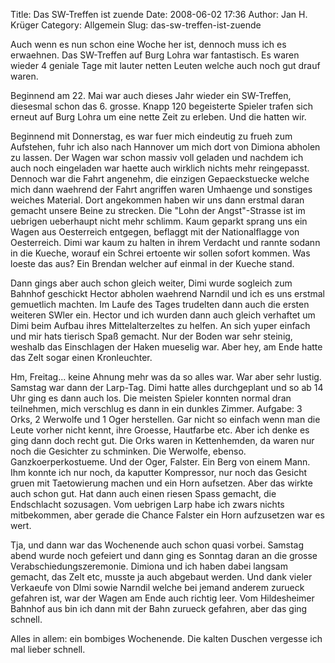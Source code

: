 Title: Das SW-Treffen ist zuende
Date: 2008-06-02 17:36
Author: Jan H. Krüger
Category: Allgemein
Slug: das-sw-treffen-ist-zuende

Auch wenn es nun schon eine Woche her ist, dennoch muss ich es
erwaehnen. Das SW-Treffen auf Burg Lohra war fantastisch. Es waren
wieder 4 geniale Tage mit lauter netten Leuten welche auch noch gut
drauf waren.  
  
Beginnend am 22. Mai war auch dieses Jahr wieder ein SW-Treffen,
diesesmal schon das 6. grosse. Knapp 120 begeisterte Spieler trafen sich
erneut auf Burg Lohra um eine nette Zeit zu erleben. Und die hatten
wir.  
  
Beginnend mit Donnerstag, es war fuer mich eindeutig zu frueh zum
Aufstehen, fuhr ich also nach Hannover um mich dort von Dimiona abholen
zu lassen. Der Wagen war schon massiv voll geladen und nachdem ich auch
noch eingeladen war haette auch wirklich nichts mehr reingepasst.
Dennoch war die Fahrt angenehm, die einzigen Gepaeckstuecke welche mich
dann waehrend der Fahrt angriffen waren Umhaenge und sonstiges weiches
Material. Dort angekommen haben wir uns dann erstmal daran gemacht
unsere Beine zu strecken. Die "Lohn der Angst"-Strasse ist im uebrigen
ueberhaupt nicht mehr schlimm. Kaum geparkt sprang uns ein Wagen aus
Oesterreich entgegen, beflaggt mit der Nationalflagge von Oesterreich.
Dimi war kaum zu halten in ihrem Verdacht und rannte sodann in die
Kueche, worauf ein Schrei ertoente wir sollen sofort kommen. Was loeste
das aus? Ein Brendan welcher auf einmal in der Kueche stand.  
  
Dann gings aber auch schon gleich weiter, Dimi wurde sogleich zum
Bahnhof geschickt Hector abholen waehrend Narndil und ich es uns erstmal
gemuetlich machten. Im Laufe des Tages trudelten dann auch die ersten
weiteren SWler ein. Hector und ich wurden dann auch gleich verhaftet um
Dimi beim Aufbau ihres Mittelalterzeltes zu helfen. An sich yuper
einfach und mir hats tierisch Spaß gemacht. Nur der Boden war sehr
steinig, weshalb das Einschlagen der Haken mueselig war. Aber hey, am
Ende hatte das Zelt sogar einen Kronleuchter.  
  
Hm, Freitag... keine Ahnung mehr was da so alles war. War aber sehr
lustig. Samstag war dann der Larp-Tag. Dimi hatte alles durchgeplant und
so ab 14 Uhr ging es dann auch los. Die meisten Spieler konnten normal
dran teilnehmen, mich verschlug es dann in ein dunkles Zimmer. Aufgabe:
3 Orks, 2 Werwolfe und 1 Oger herstellen. Gar nicht so einfach wenn man
die Leute vorher nicht kennt, ihre Groesse, Hautfarbe etc. Aber ich
denke es ging dann doch recht gut. Die Orks waren in Kettenhemden, da
waren nur noch die Gesichter zu schminken. Die Werwolfe, ebenso.
Ganzkoerperkostueme. Und der Oger, Falster. Ein Berg von einem Mann. Ihm
konnte ich nur noch, da kaputter Kompressor, nur noch das Gesicht gruen
mit Taetowierung machen und ein Horn aufsetzen. Aber das wirkte auch
schon gut. Hat dann auch einen riesen Spass gemacht, die Endschlacht
sozusagen. Vom uebrigen Larp habe ich zwars nichts mitbekommen, aber
gerade die Chance Falster ein Horn aufzusetzen war es wert.  
  
Tja, und dann war das Wochenende auch schon quasi vorbei. Samstag abend
wurde noch gefeiert und dann ging es Sonntag daran an die grosse
Verabschiedungszeremonie. Dimiona und ich haben dabei langsam gemacht,
das Zelt etc, musste ja auch abgebaut werden. Und dank vieler Verkaeufe
von DImi sowie Narndil welche bei jemand anderem zurueck gefahren ist,
war der Wagen am Ende auch richtig leer. Vom Hildesheimer Bahnhof aus
bin ich dann mit der Bahn zurueck gefahren, aber das ging schnell.  
  
Alles in allem: ein bombiges Wochenende. Die kalten Duschen vergesse ich
mal lieber schnell.
